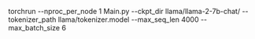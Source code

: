 torchrun --nproc_per_node 1 Main.py     --ckpt_dir llama/llama-2-7b-chat/     --tokenizer_path llama/tokenizer.model     --max_seq_len 4000 --max_batch_size 6
